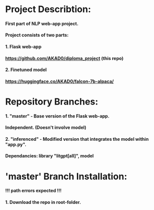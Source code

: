 # Project Describtion:
#### First part of NLP web-app project.
#### Project consists of two parts:
#### 1. Flask web-app
####    https://github.com/AKAD0/diploma_project (this repo)
#### 2. Finetuned model
####    https://huggingface.co/AKAD0/falcon-7b-alpaca/

# Repository Branches:
#### 1. "master" - Base version of the Flask web-app.
####               Independent. (Doesn't involve model)
#### 2. "inferenced" - Modified version that integrates the model within "app.py". 
####                   Dependancies: library "litgpt[all]", model

# 'master' Branch Installation:
#### !!! path errors expected !!!
#### 1. Download the repo in root-folder.